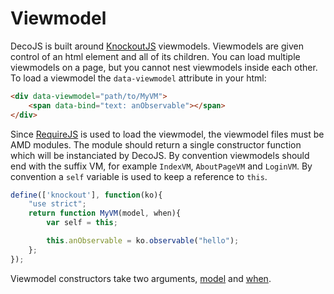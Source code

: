 <div class="page-header">
  <h1>Viewmodel</h1>
</div>

DecoJS is built around [KnockoutJS](http://knockoutjs.com) viewmodels. Viewmodels are given control of an html element and all of its children. You can load multiple viewmodels on a page, but you cannot nest viewmodels inside each other. To load a viewmodel the `data-viewmodel` attribute in your html:

```html
<div data-viewmodel="path/to/MyVM">
    <span data-bind="text: anObservable"></span>
</div>
```

Since [RequireJS](http://requirejs.org) is used to load the viewmodel, the viewmodel files must be AMD modules. The module should return a single constructor function which will be instanciated by DecoJS. By convention viewmodels should end with the suffix VM, for example `IndexVM`, `AboutPageVM` and `LoginVM`. By convention a `self` variable is used to keep a reference to `this`.

```js
define(['knockout'], function(ko){
    "use strict";
    return function MyVM(model, when){
        var self = this;

        this.anObservable = ko.observable("hello");
    };
});
```

Viewmodel constructors take two arguments, [model](#/reference/model) and [when](#/reference/when). 